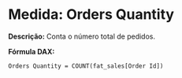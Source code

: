 # Medida: Orders Quantity

**Descrição:** Conta o número total de pedidos.

**Fórmula DAX:**
```DAX
Orders Quantity = COUNT(fat_sales[Order Id])
